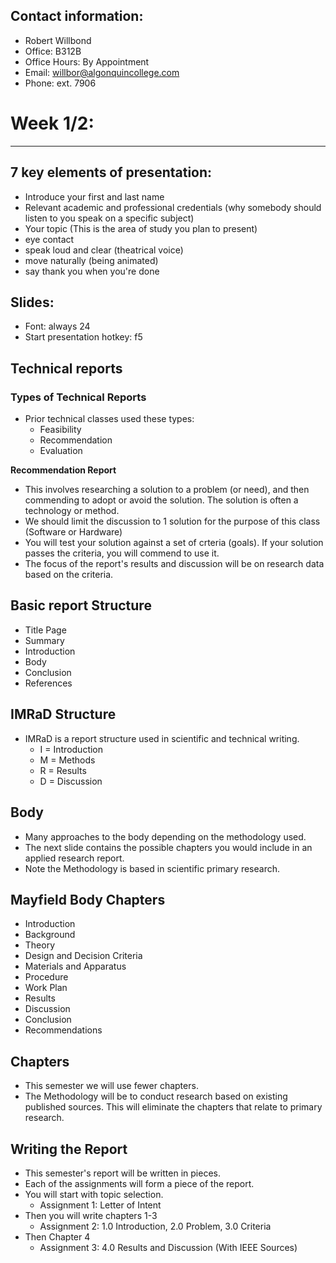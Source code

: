 ## Contact information:
* Robert Willbond
* Office: B312B
* Office Hours: By Appointment
* Email: willbor@algonquincollege.com
* Phone: ext. 7906

# Week 1/2: 
---
## 7 key elements of presentation:

* Introduce your first and last name
* Relevant academic and professional credentials (why somebody should listen to you speak on a specific subject)
* Your topic (This is the area of study you plan to present)
* eye contact
* speak loud and clear (theatrical voice)
* move naturally (being animated)
* say thank you when you're done


## Slides:

- Font: always 24
- Start presentation hotkey: f5


## Technical reports


### Types of Technical Reports
* Prior technical classes used these types:
  * Feasibility
  * Recommendation
  * Evaluation

**Recommendation Report**
- This involves researching a solution to a problem (or need), and then commending to adopt or avoid the solution. The solution is often a technology or method.
- We should limit the discussion to 1 solution for the purpose of this class (Software or Hardware)
- You will test your solution against a set of crteria (goals). If your solution passes the criteria, you will commend to use it.
- The focus of the report's results and discussion will be on research data based on the criteria.


## Basic report Structure
- Title Page
- Summary
- Introduction
- Body
- Conclusion
- References


## IMRaD Structure
- IMRaD is a report structure used in scientific and technical writing.
  - I = Introduction
  - M = Methods
  - R = Results
  - D = Discussion


## Body
- Many approaches to the body depending on the methodology used.
- The next slide contains the possible chapters you would include in an applied research report.
- Note the Methodology is based in scientific primary research.


## Mayfield Body Chapters
- Introduction
- Background
- Theory
- Design and Decision Criteria
- Materials and Apparatus
- Procedure
- Work Plan
- Results
- Discussion
- Conclusion
- Recommendations


## Chapters
- This semester we will use fewer chapters.
- The Methodology will be to conduct research based on existing published sources. This will eliminate the chapters that relate to primary research.


## Writing the Report
- This semester's report will be written in pieces.
- Each of the assignments will form a piece of the report.
- You will start with topic selection.
  - Assignment 1: Letter of Intent
- Then you will write chapters 1-3
  - Assignment 2: 1.0 Introduction, 2.0 Problem, 3.0 Criteria
- Then Chapter 4
  - Assignment 3: 4.0 Results and Discussion (With IEEE Sources)
